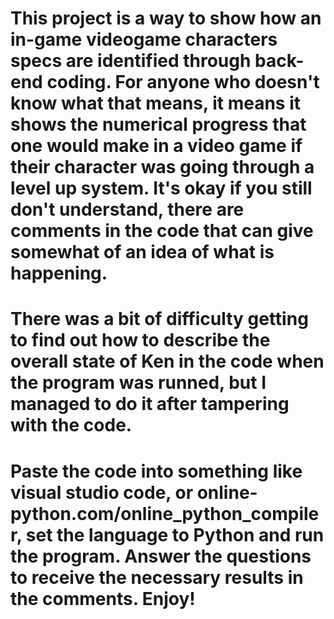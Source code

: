 # This project is a way to show how an in-game videogame characters specs are identified through back-end coding. For anyone who doesn't know what that means, it means it shows the numerical progress that one would make in a video game if their character was going through a level up system. It's okay if you still don't understand, there are comments in the code that can give somewhat of an idea of what is happening.
# There was a bit of difficulty getting to find out how to describe the overall state of Ken in the code when the program was runned, but I managed to do it after tampering with the code. 
# Paste the code into something like visual studio code, or online-python.com/online_python_compiler, set the language to Python and run the program. Answer the questions to receive the necessary results in the comments. Enjoy!
